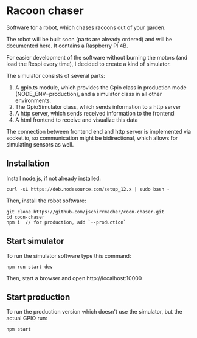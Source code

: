 # Racoon chaser

Software for a robot, which chases racoons out of your garden.

The robot will be built soon (parts are already ordered) and will be documented here. It contains a Raspberry PI 4B.

For easier development of the software without burning the motors (and load the Respi every time), I decided to create a kind of simulator.

The simulator consists of several parts:

1. A gpio.ts module, which provides the Gpio class in production mode (NODE_ENV=production), and a simulator class in all other environments.
2. The GpioSimulator class, which sends information to a http server
3. A http server, which sends received information to the frontend
4. A html frontend to receive and visualize this data

The connection between frontend end and http server is implemented via socket.io, so communication might be bidirectional, which allows for simulating sensors as well.

## Installation

Install node.js, if not already installed:

    curl -sL https://deb.nodesource.com/setup_12.x | sudo bash -

Then, install the robot software:

    git clone https://github.com/jschirrmacher/coon-chaser.git
    cd coon-chaser
    npm i  // for production, add `--production`

## Start simulator

To run the simulator software type this command:

    npm run start-dev

Then, start a browser and open http://localhost:10000

## Start production

To run the production version which doesn't use the simulator, but the actual GPIO run:

    npm start
